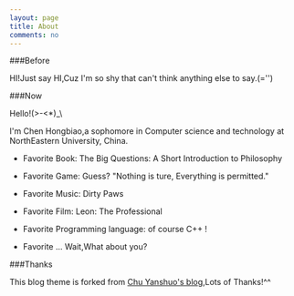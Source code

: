 ```yaml
---
layout: page
title: About
comments: no
---
```


###Before

HI!Just say HI,Cuz I'm so shy that can't think anything else to say.(='')

###Now

Hello!(>-<*)_\

I'm Chen Hongbiao,a sophomore in Computer science and technology at NorthEastern University, China.

- Favorite Book: The Big Questions: A Short Introduction to Philosophy 

- Favorite Game: Guess? "Nothing is ture, Everything is permitted." 

- Favorite Music: Dirty Paws 

- Favorite Film: Leon: The Professional 

- Favorite Programming language: of course C++ !

- Favorite ... Wait,What about you?

###Thanks

This blog theme is forked from [Chu Yanshuo's blog](http://yanshuo.name),Lots of Thanks!^^

